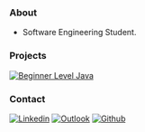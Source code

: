 ### About
- Software Engineering Student.

### Projects
<p align="left">
  <a href="https://github.com/emredemirr/CarRental"><img title="Beginner Level Java" src="https://github.com/umitdemirr/Beginner-Level-Java/blob/master/JAVA101-Patika.iml"></a>
</p>

### Contact
[![Linkedin](https://img.shields.io/badge/LinkedIn-0077B5?style=for-the-badge&logo=linkedin&logoColor=white)](https://www.linkedin.com/in/ümitdemir/)
[![Outlook](https://img.shields.io/badge/Gmail-D14836?style=for-the-badge&logo=gmail&logoColor=white)](mailto:umit.demiir@outlook.com)
[![Github](https://img.shields.io/badge/GitHub-100000?style=for-the-badge&logo=github&logoColor=white)](https://github.com/umitdemirr/)
